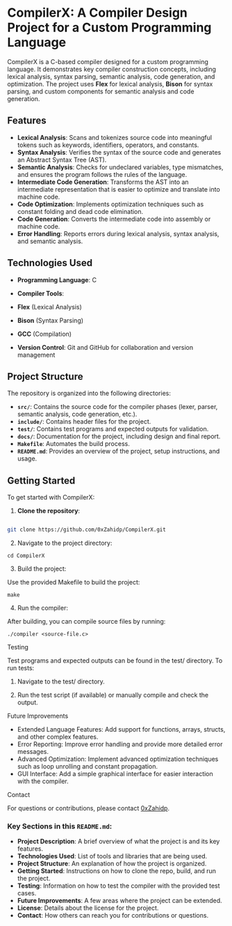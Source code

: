 # CompilerX: A Compiler Design Project for a Custom Programming Language

CompilerX is a C-based compiler designed for a custom programming language. It demonstrates key compiler construction concepts, including lexical analysis, syntax parsing, semantic analysis, code generation, and optimization. The project uses **Flex** for lexical analysis, **Bison** for syntax parsing, and custom components for semantic analysis and code generation.

## Features

- **Lexical Analysis**: Scans and tokenizes source code into meaningful tokens such as keywords, identifiers, operators, and constants.
- **Syntax Analysis**: Verifies the syntax of the source code and generates an Abstract Syntax Tree (AST).
- **Semantic Analysis**: Checks for undeclared variables, type mismatches, and ensures the program follows the rules of the language.
- **Intermediate Code Generation**: Transforms the AST into an intermediate representation that is easier to optimize and translate into machine code.
- **Code Optimization**: Implements optimization techniques such as constant folding and dead code elimination.
- **Code Generation**: Converts the intermediate code into assembly or machine code.
- **Error Handling**: Reports errors during lexical analysis, syntax analysis, and semantic analysis.

## Technologies Used

- **Programming Language**: C
- **Compiler Tools**:

- **Flex** (Lexical Analysis)

- **Bison** (Syntax Parsing)

- **GCC** (Compilation)

- **Version Control**: Git and GitHub for collaboration and version management

## Project Structure

The repository is organized into the following directories:

- **`src/`**: Contains the source code for the compiler phases (lexer, parser, semantic analysis, code generation, etc.).
- **`include/`**: Contains header files for the project.
- **`test/`**: Contains test programs and expected outputs for validation.
- **`docs/`**: Documentation for the project, including design and final report.
- **`Makefile`**: Automates the build process.
- **`README.md`**: Provides an overview of the project, setup instructions, and usage.

## Getting Started

To get started with CompilerX:

1. **Clone the repository**:

```bash

git clone https://github.com/0xZahidp/CompilerX.git
```

2. Navigate to the project directory:

```
cd CompilerX
```

3. Build the project:

Use the provided Makefile to build the project:

```
make
```

4. Run the compiler:

After building, you can compile source files by running:

```
./compiler <source-file.c>
```

Testing

Test programs and expected outputs can be found in the test/ directory. To run tests:

1. Navigate to the test/ directory.

2. Run the test script (if available) or manually compile and check the output.

Future Improvements

- Extended Language Features: Add support for functions, arrays, structs, and other complex features.
- Error Reporting: Improve error handling and provide more detailed error messages.
- Advanced Optimization: Implement advanced optimization techniques such as loop unrolling and constant propagation.
- GUI Interface: Add a simple graphical interface for easier interaction with the compiler.

Contact

For questions or contributions, please contact [0xZahidp](https://github.com/0xZahidp).

### Key Sections in this `README.md`:

- **Project Description**: A brief overview of what the project is and its key features.
- **Technologies Used**: List of tools and libraries that are being used.
- **Project Structure**: An explanation of how the project is organized.
- **Getting Started**: Instructions on how to clone the repo, build, and run the project.
- **Testing**: Information on how to test the compiler with the provided test cases.
- **Future Improvements**: A few areas where the project can be extended.
- **License**: Details about the license for the project.
- **Contact**: How others can reach you for contributions or questions.
